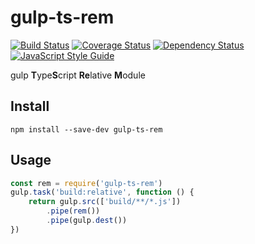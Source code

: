 # gulp-ts-rem
[![Build Status](https://travis-ci.org/GreanMaster/gulp-ts-rem.svg?branch=master)](https://travis-ci.org/GreanMaster/gulp-ts-rem)
[![Coverage Status](https://coveralls.io/repos/github/GreanMaster/gulp-ts-rem/badge.svg?branch=master)](https://coveralls.io/github/GreanMaster/gulp-ts-rem?branch=master)
[![Dependency Status](https://gemnasium.com/badges/github.com/GreanMaster/gulp-ts-rem.svg)](https://gemnasium.com/github.com/GreanMaster/gulp-ts-rem)
[![JavaScript Style Guide](https://img.shields.io/badge/code%20style-standard-brightgreen.svg)](http://standardjs.com/)

gulp **T**ype**S**cript **Re**lative **M**odule

## Install
`npm install --save-dev gulp-ts-rem`
## Usage
```JavaScript
const rem = require('gulp-ts-rem')
gulp.task('build:relative', function () {
    return gulp.src(['build/**/*.js'])
        .pipe(rem())
        .pipe(gulp.dest())
})
```
